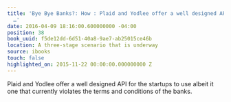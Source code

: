```yaml
---
title: 'Bye Bye Banks?: How : Plaid and Yodlee offer a well designed API for the startups
  …'
date: 2016-04-09 18:16:00.600000000 -04:00
position: 38
book_uuid: f5de12dd-6d51-40a8-9ae7-ab25015ce46b
location: A three-stage scenario that is underway
source: ibooks
touch: false
highlighted_on: 2015-11-22 00:00:00.000000000 Z
---
```


Plaid and Yodlee offer a well designed API for the startups to use albeit it one that currently violates the terms and conditions of the banks.